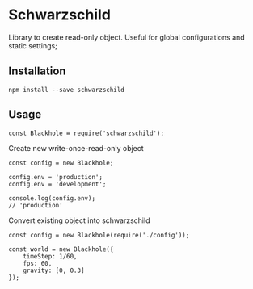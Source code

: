 # Schwarzschild

Library to create read-only object. Useful for global configurations and static settings;

## Installation 

```
npm install --save schwarzschild
```

## Usage

```
const Blackhole = require('schwarzschild');
```

Create new write-once-read-only object
```
const config = new Blackhole;

config.env = 'production';
config.env = 'development';

console.log(config.env);
// 'production'
```

Convert existing object into schwarzschild
```
const config = new Blackhole(require('./config'));

const world = new Blackhole({
	timeStep: 1/60,
	fps: 60,
	gravity: [0, 0.3]
});

```

